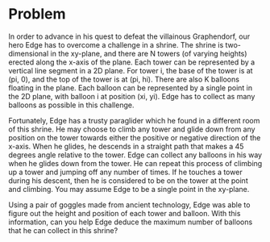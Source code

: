 # Problem

In order to advance in his quest to defeat the villainous Graphendorf, our hero Edge has to overcome a challenge in a shrine. The shrine is two-dimensional in the xy-plane, and there are N towers (of varying heights) erected along the x-axis of the plane. Each tower can be represented by a vertical line segment in a 2D plane. For tower i, the base of the tower is at (pi, 0), and the top of the tower is at (pi, hi). There are also K balloons floating in the plane. Each balloon can be represented by a single point in the 2D plane, with balloon i at position (xi, yi). Edge has to collect as many balloons as possible in this challenge.

Fortunately, Edge has a trusty paraglider which he found in a different room of this shrine. He may choose to climb any tower and glide down from any position on the tower towards either the positive or negative direction of the x-axis. When he glides, he descends in a straight path that makes a 45 degrees angle relative to the tower. Edge can collect any balloons in his way when he glides down from the tower. He can repeat this process of climbing up a tower and jumping off any number of times. If he touches a tower during his descent, then he is considered to be on the tower at the point and climbing. You may assume Edge to be a single point in the xy-plane.

Using a pair of goggles made from ancient technology, Edge was able to figure out the height and position of each tower and balloon. With this information, can you help Edge deduce the maximum number of balloons that he can collect in this shrine?
